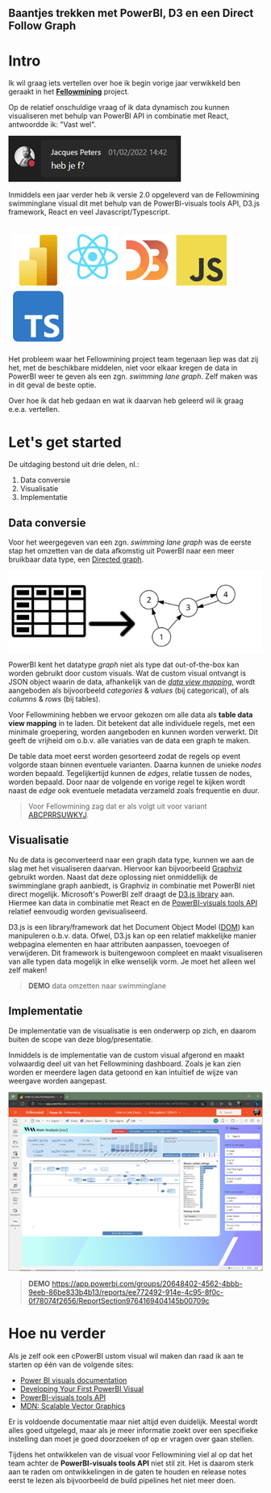 Baantjes trekken met PowerBI, D3 en een Direct Follow Graph
-----------------------------------------------------------

# Intro
Ik wil graag iets vertellen over hoe ik begin vorige jaar verwikkeld ben geraakt in het [**Fellowmining**](https://www.fellowmindcompany.com/nl-nl/oplossingen/data-en-ai/fellowmining/) project. 


Op de relatief onschuldige vraag of ik data dynamisch zou kunnen visualiseren met behulp van PowerBI API in combinatie met React, antwoordde ik: "Vast wel". 

![hebjeff](./assets/20220201_heb_je_f.png)

Inmiddels een jaar verder heb ik versie 2.0 opgeleverd van de Fellowmining swimminglane visual dit met behulp van de PowerBI-visuals tools API, D3.js framework, React en veel Javascript/Typescript.

<div style="padding: 5px"><img style="margin: 4px" src="./assets/900px-New_Power_BI_Logo.svg.png" width="100px" /><img  style="margin: 4px" src="./assets/react.svg" width="100px" /><img  style="margin: 4px" src="./assets/d3.svg" width="100px" /><img  style="margin: 4px" src="./assets/JavaScript-logo.png" width="100px" /><img  style="margin: 4px" src="./assets/Typescript_logo_2020.png" width="100px" /></div>

Het probleem waar het Fellowmining project team tegenaan liep was dat zij het, met de beschikbare middelen, niet voor elkaar kregen de data in PowerBI weer te geven als een zgn. _swimming lane graph_. Zelf maken was in dit geval de beste optie. 

Over hoe ik dat heb gedaan en wat ik daarvan heb geleerd wil ik graag e.e.a. vertellen.


# Let's get started
De uitdaging bestond uit drie delen, nl.: 

1. Data conversie
2. Visualisatie
3. Implementatie 

## Data conversie
Voor het weergegeven van een zgn. _swimming lane graph_ was de eerste stap het omzetten van de data afkomstig uit PowerBI naar een meer bruikbaar data type, een [Directed graph](https://en.wikipedia.org/wiki/Directed_graph).

<div style="background: white; padding: 5px"><img src="./assets//table_data.svg" width="150px" /><img src="./assets/right-arrow-48.png" height="100px" width="100px" /><img src="./assets/Directed_graph_no_background.svg" width="200px" /></div>

PowerBI kent het datatype _graph_ niet als type dat out-of-the-box kan worden gebruikt door custom visuals. Wat de custom visual ontvangt is JSON object waarin de data, afhankelijk van de [_data view mapping_](https://learn.microsoft.com/en-us/power-bi/developer/visuals/dataview-mappings), wordt aangeboden als bijvoorbeeld _categories_ & _values_ (bij categorical), of als _columns_ & _rows_ (bij tables).

Voor Fellowmining hebben we ervoor gekozen om alle data als **table data view mapping** in te laden. Dit betekent dat alle individuele regels, met een minimale groepering, worden aangeboden en kunnen worden verwerkt. Dit geeft de vrijheid om o.b.v. alle variaties van de data een graph te maken.

De table data moet eerst worden gesorteerd zodat de regels op event volgorde staan binnen eventuele varianten. Daarna kunnen de unieke _nodes_ worden bepaald. Tegelijkertijd kunnen de _edges_, relatie tussen de nodes, worden bepaald. Door naar de volgende en vorige regel te kijken wordt naast de _edge_ ook eventuele metadata verzameld zoals frequentie en duur.

> Voor Fellowmining zag dat er als volgt uit voor variant [ABCPRRSUWKYJ](./assets/graph_ABCPRRSUWKYJ.json).


## Visualisatie
Nu de data is geconverteerd naar een graph data type, kunnen we aan de slag met het visualiseren daarvan. Hiervoor kan bijvoorbeeld [Graphviz](https://graphviz.org/) gebruikt worden. Naast dat deze oplossing niet onmiddellijk de swimminglane graph aanbiedt, is Graphviz in combinatie met PowerBI niet direct mogelijk. Microsoft's PowerBI zelf draagt de [D3.js library](https://d3js.org/) aan. Hiermee kan data in combinatie met React en de [PowerBI-visuals tools API](https://github.com/microsoft/PowerBI-visuals-tools) relatief eenvoudig worden gevisualiseerd. 

D3.js is een library/framework dat het Document Object Model ([DOM](https://en.wikipedia.org/wiki/Document_Object_Model)) kan manipuleren o.b.v. data. Ofwel, D3.js kan op een relatief makkelijke manier webpagina elementen en haar attributen aanpassen, toevoegen of verwijderen. Dit framework is buitengewoon compleet en maakt visualiseren van alle typen data mogelijk in elke wenselijk vorm. Je moet het alleen wel zelf maken!

> **DEMO** data omzetten naar swimminglane 


## Implementatie
De implementatie van de visualisatie is een onderwerp op zich, en daarom buiten de scope van deze blog/presentatie.

Inmiddels is de implementatie van de custom visual afgerond en maakt volwaardig deel uit van het Fellowmining dashboard. Zoals je kan zien worden er meerdere lagen data getoond en kan intuïtief de wijze van weergave worden aangepast.

![](./assets/fellowmining_dashboard_20230418.png)

> **DEMO** https://app.powerbi.com/groups/20648402-4562-4bbb-9eeb-86be833b4b13/reports/ee772492-914e-4c95-8f0c-0f78074f2656/ReportSection9764169404145b00709c


# Hoe nu verder
Als je zelf ook een cPowerBI ustom visual wil maken dan raad ik aan te starten op één van de volgende sites:

* [Power BI visuals documentation](https://learn.microsoft.com/en-us/power-bi/developer/visuals/)
* [Developing Your First PowerBI Visual](https://github.com/PowerBi-Projects/PowerBI-visuals)
* [PowerBI-visuals tools API](https://github.com/microsoft/PowerBI-visuals-tools)
* [MDN: Scalable Vector Graphics](https://developer.mozilla.org/en-US/docs/Web/SVG)

Er is voldoende documentatie maar niet altijd even duidelijk. Meestal wordt alles goed uitgelegd, maar als je meer informatie zoekt over een specifieke instelling dan moet je goed doorzoeken of op er vragen over gaan stellen.

Tijdens het ontwikkelen van de visual voor Fellowmining viel al op dat het team achter de **PowerBI-visuals tools API** niet stil zit. Het is daarom sterk aan te raden om ontwikkelingen in de gaten te houden en release notes eerst te lezen als bijvoorbeeld de build pipelines het niet meer doen. 

